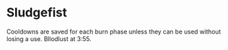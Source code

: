 # Sludgefist

Cooldowns are saved for each burn phase unless they can be used without losing a use. Bllodlust at 3:55.